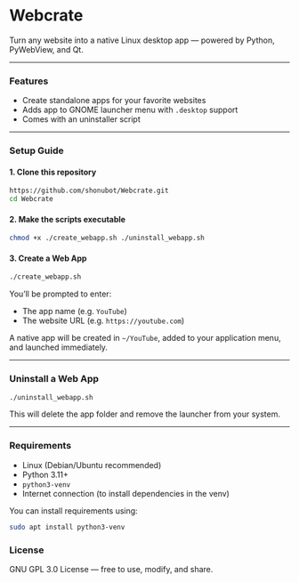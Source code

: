 # Webcrate

Turn any website into a native Linux desktop app — powered by Python, PyWebView, and Qt.

---

### Features

- Create standalone apps for your favorite websites
- Adds app to GNOME launcher menu with `.desktop` support
- Comes with an uninstaller script

---

### Setup Guide

#### 1. Clone this repository

```bash
https://github.com/shonubot/Webcrate.git
cd Webcrate
```

#### 2. Make the scripts executable

```bash
chmod +x ./create_webapp.sh ./uninstall_webapp.sh
```

#### 3. Create a Web App

```bash
./create_webapp.sh
```

You’ll be prompted to enter:
- The app name (e.g. `YouTube`)
- The website URL (e.g. `https://youtube.com`)

A native app will be created in `~/YouTube`, added to your application menu, and launched immediately.

---

### Uninstall a Web App

```bash
./uninstall_webapp.sh
```

This will delete the app folder and remove the launcher from your system.

---

### Requirements

- Linux (Debian/Ubuntu recommended)
- Python 3.11+
- `python3-venv`
- Internet connection (to install dependencies in the venv)

You can install requirements using:

```bash
sudo apt install python3-venv
```

### License

GNU GPL 3.0 License — free to use, modify, and share.
